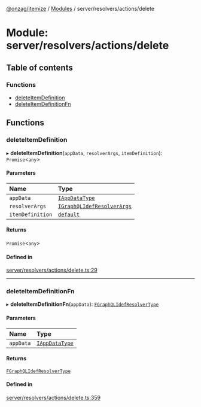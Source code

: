 [@onzag/itemize](../README.md) / [Modules](../modules.md) / server/resolvers/actions/delete

# Module: server/resolvers/actions/delete

## Table of contents

### Functions

- [deleteItemDefinition](server_resolvers_actions_delete.md#deleteitemdefinition)
- [deleteItemDefinitionFn](server_resolvers_actions_delete.md#deleteitemdefinitionfn)

## Functions

### deleteItemDefinition

▸ **deleteItemDefinition**(`appData`, `resolverArgs`, `itemDefinition`): `Promise`<`any`\>

#### Parameters

| Name | Type |
| :------ | :------ |
| `appData` | [`IAppDataType`](../interfaces/server.IAppDataType.md) |
| `resolverArgs` | [`IGraphQLIdefResolverArgs`](../interfaces/base_Root_gql.IGraphQLIdefResolverArgs.md) |
| `itemDefinition` | [`default`](../classes/base_Root_Module_ItemDefinition.default.md) |

#### Returns

`Promise`<`any`\>

#### Defined in

[server/resolvers/actions/delete.ts:29](https://github.com/onzag/itemize/blob/f2db74a5/server/resolvers/actions/delete.ts#L29)

___

### deleteItemDefinitionFn

▸ **deleteItemDefinitionFn**(`appData`): [`FGraphQLIdefResolverType`](base_Root_gql.md#fgraphqlidefresolvertype)

#### Parameters

| Name | Type |
| :------ | :------ |
| `appData` | [`IAppDataType`](../interfaces/server.IAppDataType.md) |

#### Returns

[`FGraphQLIdefResolverType`](base_Root_gql.md#fgraphqlidefresolvertype)

#### Defined in

[server/resolvers/actions/delete.ts:359](https://github.com/onzag/itemize/blob/f2db74a5/server/resolvers/actions/delete.ts#L359)
